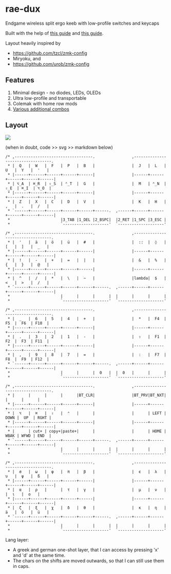 # rae-dux
Endgame wireless split ergo keeb with low-profile switches and keycaps

Built with the help of [this guide](https://www.tzcl.me/posts/rae-dux) and [this guide](https://hackaday.io/project/187234-rae-dux-keyboard-build).

Layout heavily inspired by 
+ https://github.com/tzcl/zmk-config
+ Miryoku, and
+ https://github.com/urob/zmk-config

## Features
1. Minimal design - no diodes, LEDs, OLEDs
2. Ultra low-profile and transportable
3. Colemak with home row mods
4. [Various additional combos](https://github.com/haglobah/zmk-config-tzcl/blob/fa53fda638670d4e45a3f576a933e804a0bd88eb/config/rae_dux.keymap#L79C1-L111C1)

## Layout

![](./draw/rae_dux.svg)

(when in doubt, code >> svg >> markdown below)

```
/* ,----------------------------------.                ,----------------------------------.
 * |  Q   |  W   |  F   |  P   |  B   |                |  J   |  L   |  U   |  Y   |  '   |
 * |------+------+------+------+------|                |------+------+------+------+------|
 * | ⌥_A  | ⌘_R  | ⇧_S  | ⌃_T  |  G   |                |  M   | ⌃_N  | ⇧_E  | ⌘_I  | ⌥_O  |
 * |------+------+------+------+------|                |------+------+------+------+------|
 * |  Z   |  X   |  C   |  D   |  V   |                |  K   |  H   |  ,   |  .   |  /   |
 * `------+------+------+------+------+------.  ,------+------+------+------+------+------|
 *                      |3_TAB |1_DEL |2_BSPC|  |2_RET |1_SPC |3_ESC |
 *                      `--------------------'  `--------------------'

/* ,----------------------------------.                ,----------------------------------.
 * |  '   |  ä   |  ö   |  ü   |  #   |                |  ::  |  ◊   |  [   |  ]   |  _   |
 * |------+------+------+------+------|                |------+------+------+------+------|
 * |  !   |  -   |  +   |  =   |  |   |                |  &   |  %   |  {   |  }   |  @   |
 * |------+------+------+------+------|                |------+------+------+------+------|
 * |  ^   |  /   |  *   |  \   |  ~   |                |lambda|  $   |  <   |  >   |  /   |
 * `------+------+------+------+------+------.  ,------+------+------+------+------+------|
 *                      |      |      |      |  |      |      |      |
 *                      `--------------------'  `--------------------'

/* ,----------------------------------.                ,----------------------------------.
 * |  _   |  6   |  5   |  4   |  +   |                |  *   |  F4  |  F5  |  F6  | F10  |
 * |------+------+------+------+------|                |------+------+------+------+------|
 * |  .   |  3   |  2   |  1   |  -   |                |  ⇧   |  F1  |  F2  |  F3  | F11  |
 * |------+------+------+------+------|                |------+------+------+------+------|
 * |  ,   |  9   |  8   |  7   |  =   |                |  :   |  F7  |  F8  |  F9  | F12  |
 * `------+------+------+------+------+------.  ,------+------+------+------+------+------|
 *                      |      |      |  0   |  |  0   |      |      |
 *                      `--------------------'  `--------------------'

/* ,----------------------------------.                ,----------------------------------.
 * |      |      |      |      |BT_CLR|                |BT_PRV|BT_NXT|      |      |      |
 * |------+------+------+------+------|                |------+------+------+------+------|
 * |  ⌥   |  ⌘   |  ⇧   |  ⌃   |      |                |      | LEFT | DOWN |  UP  | RGHT |
 * |------+------+------+------+------|                |------+------+------+------+------|
 * |      | cut+ | copy+|paste+|      |                |      | HOME | WBAK | WFWD | END  |
 * `------+------+------+------+------+------.  ,------+------+------+------+------+------|
 *                      |      |      |      |  |      |      |      |
 *                      `--------------------'  `--------------------'

/* ,----------------------------------.                ,----------------------------------.
 * |  σ   |  ω   |  φ   |  π   |  β   |                |  ϵ   |  λ   |  υ   |  ψ   |  ß   |
 * |------+------+------+------+------|                |------+------+------+------+------|
 * |  α   |  ρ   |      |  τ   |  γ   |                |  μ   |  ν   |      |  ι   |  ο   |
 * |------+------+------+------+------|                |------+------+------+------+------|
 * |  ζ   |  ξ   |  χ   |  δ   |  θ   |                |  κ   |  η   |  ä   |  ö   |  ü   |
 * `------+------+------+------+------+------.  ,------+------+------+------+------+------|
 *                      |      |      |      |  |      |      |      |
 *                      `--------------------'  `--------------------'
```

Lang layer:
- A greek and german one-shot layer, that I can access by pressing 'x' and 'd' at the same time. 
- The chars on the shifts are moved outwards, so that I can still use them in caps.
